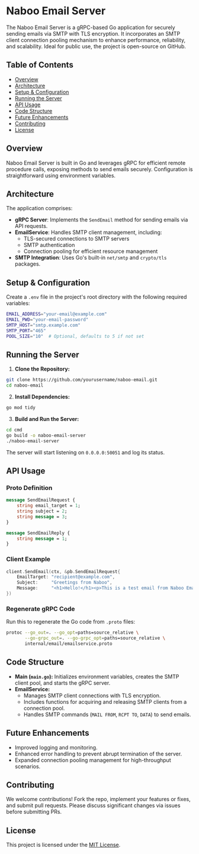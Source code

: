 
# Naboo Email Server

The Naboo Email Server is a gRPC-based Go application for securely sending emails via SMTP with TLS encryption. It incorporates an SMTP client connection pooling mechanism to enhance performance, reliability, and scalability. Ideal for public use, the project is open-source on GitHub.

## Table of Contents

- [Overview](#overview)
- [Architecture](#architecture)
- [Setup & Configuration](#setup--configuration)
- [Running the Server](#running-the-server)
- [API Usage](#api-usage)
- [Code Structure](#code-structure)
- [Future Enhancements](#future-enhancements)
- [Contributing](#contributing)
- [License](#license)

## Overview

Naboo Email Server is built in Go and leverages gRPC for efficient remote procedure calls, exposing methods to send emails securely. Configuration is straightforward using environment variables.

## Architecture

The application comprises:

- **gRPC Server**: Implements the `SendEmail` method for sending emails via API requests.
- **EmailService**: Handles SMTP client management, including:
  - TLS-secured connections to SMTP servers
  - SMTP authentication
  - Connection pooling for efficient resource management
- **SMTP Integration**: Uses Go's built-in `net/smtp` and `crypto/tls` packages.

## Setup & Configuration

Create a `.env` file in the project's root directory with the following required variables:

```bash
EMAIL_ADDRESS="your-email@example.com"
EMAIL_PWD="your-email-password"
SMTP_HOST="smtp.example.com"
SMTP_PORT="465"
POOL_SIZE="10"  # Optional, defaults to 5 if not set
```

## Running the Server

1. **Clone the Repository:**

```bash
git clone https://github.com/yourusername/naboo-email.git
cd naboo-email
```

2. **Install Dependencies:**

```bash
go mod tidy
```

3. **Build and Run the Server:**

```bash
cd cmd
go build -o naboo-email-server
./naboo-email-server
```

The server will start listening on `0.0.0.0:50051` and log its status.

## API Usage

### Proto Definition

```proto
message SendEmailRequest {
    string email_target = 1;
    string subject = 2;
    string message = 3;
}

message SendEmailReply {
    string message = 1;
}
```

### Client Example

```go
client.SendEmail(ctx, &pb.SendEmailRequest{
    EmailTarget: "recipient@example.com",
    Subject:     "Greetings from Naboo",
    Message:     "<h1>Hello!</h1><p>This is a test email from Naboo Email Server.</p>",
})
```

### Regenerate gRPC Code

Run this to regenerate the Go code from `.proto` files:

```bash
protoc --go_out=. --go_opt=paths=source_relative \
       --go-grpc_out=. --go-grpc_opt=paths=source_relative \
       internal/email/emailservice.proto
```

## Code Structure

- **Main (`main.go`):** Initializes environment variables, creates the SMTP client pool, and starts the gRPC server.
- **EmailService:**
  - Manages SMTP client connections with TLS encryption.
  - Includes functions for acquiring and releasing SMTP clients from a connection pool.
  - Handles SMTP commands (`MAIL FROM`, `RCPT TO`, `DATA`) to send emails.

## Future Enhancements

- Improved logging and monitoring.
- Enhanced error handling to prevent abrupt termination of the server.
- Expanded connection pooling management for high-throughput scenarios.

## Contributing

We welcome contributions! Fork the repo, implement your features or fixes, and submit pull requests. Please discuss significant changes via issues before submitting PRs.

## License

This project is licensed under the [MIT License](LICENSE).

